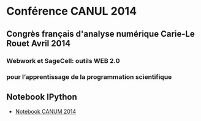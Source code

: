 # Conférence CANUL 2014 
## Congrès français d'analyse numérique Carie-Le Rouet Avril 2014

### Webwork et SageCell: outils WEB 2.0
### pour l’apprentissage de la programmation scientifique

Notebook IPython
-------------

* [Notebook CANUM 2014](http://nbviewer.ipython.org/github/mbuffat/CANUM2014/blob/master/CANUM2014.ipynb)

